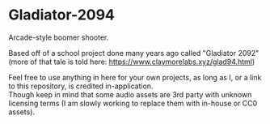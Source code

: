 # Gladiator-2094
Arcade-style boomer shooter.

Based off of a school project done many years ago called "Gladiator 2092"  
  (more of that tale is told here: https://www.claymorelabs.xyz/glad94.html)

Feel free to use anything in here for your own projects, as long as I, or a link to this repository, is credited in-application.   
Though keep in mind that some audio assets are 3rd party with unknown licensing terms (I am slowly working to replace them with in-house or CC0 assets).
